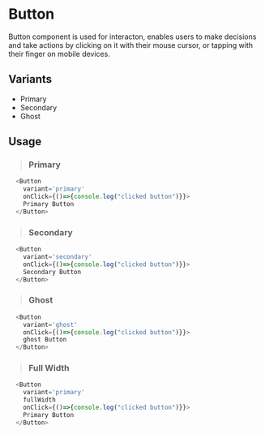 # Button

Button component is used for interacton, enables users to make decisions and take actions by clicking on it with their mouse cursor, or tapping with their finger on mobile devices.

## Variants

- Primary
- Secondary
- Ghost

## Usage

> ### Primary

``` ts
  <Button 
    variant='primary' 
    onClick={()=>{console.log("clicked button")}}>
    Primary Button
  </Button>
```

> ### Secondary

``` ts
  <Button 
    variant='secondary' 
    onClick={()=>{console.log("clicked button")}}>
    Secondary Button
  </Button>
```

> ### Ghost

``` ts
  <Button 
    variant='ghost' 
    onClick={()=>{console.log("clicked button")}}>
    ghost Button
  </Button>
```

> ### Full Width

``` ts
  <Button 
    variant='primary'
    fullWidth
    onClick={()=>{console.log("clicked button")}}>
    Primary Button
  </Button>
```
